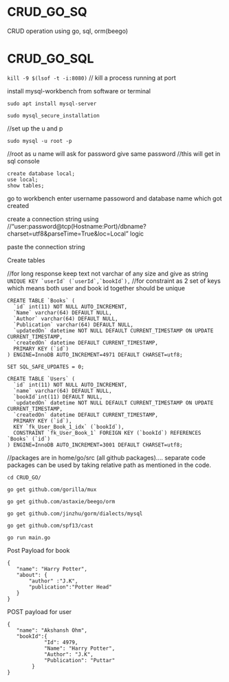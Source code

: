 # CRUD_GO_SQ
CRUD operation using go, sql, orm(beego)

# CRUD_GO_SQL


```kill -9 $(lsof -t -i:8080)``` // kill a process running at port 

install mysql-workbench from software or terminal 

```sudo apt install mysql-server```

```sudo mysql_secure_installation```

//set up the u and p

```sudo mysql -u root -p```

//root as u name will ask for password give same password 
//this will get in sql console

```show databases;
create database local;
use local;
show tables;
```

go to workbench enter username passoword and database name which got created 

create a connection string using //“user:password@tcp(Hostname:Port)/dbname?charset=utf8&parseTime=True&loc=Local” logic

paste the connection string 

Create tables

//for long response keep text not varchar of any size and give as string
```UNIQUE KEY `userId` (`userId`,`bookId`),```  //for constraint as 2 set of keys which means both user and book id together should be unique

```
CREATE TABLE `Books` (
  `id` int(11) NOT NULL AUTO_INCREMENT,
  `Name` varchar(64) DEFAULT NULL,
  `Author` varchar(64) DEFAULT NULL,
  `Publication` varchar(64) DEFAULT NULL,
  `updatedOn` datetime NOT NULL DEFAULT CURRENT_TIMESTAMP ON UPDATE CURRENT_TIMESTAMP,
  `createdOn` datetime DEFAULT CURRENT_TIMESTAMP,
  PRIMARY KEY (`id`)
) ENGINE=InnoDB AUTO_INCREMENT=4971 DEFAULT CHARSET=utf8;
```


```SET SQL_SAFE_UPDATES = 0;```

```
CREATE TABLE `Users` (
  `id` int(11) NOT NULL AUTO_INCREMENT,
  `name` varchar(64) DEFAULT NULL,
  `bookId`int(11) DEFAULT NULL,
  `updatedOn` datetime NOT NULL DEFAULT CURRENT_TIMESTAMP ON UPDATE CURRENT_TIMESTAMP,
  `createdOn` datetime DEFAULT CURRENT_TIMESTAMP,
  PRIMARY KEY (`id`),
  KEY `fk_User_Book_1_idx` (`bookId`),
  CONSTRAINT `fk_User_Book_1` FOREIGN KEY (`bookId`) REFERENCES `Books` (`id`)
) ENGINE=InnoDB AUTO_INCREMENT=3001 DEFAULT CHARSET=utf8;
```


//packages are in home/go/src (all github packages).... separate code packages can be used by taking relative path as mentioned in the code.

```cd CRUD_GO/```

```go get github.com/gorilla/mux```

```go get github.com/astaxie/beego/orm```

```go get github.com/jinzhu/gorm/dialects/mysql```

```go get github.com/spf13/cast```

```go run main.go```


Post Payload for book
```
{
   "name": "Harry Potter",
   "about": {
       "author" :"J.K",
       "publication":"Potter Head"
   }
} 
```


POST payload for user

```
{
   "name": "Akshansh Ohm",
   "bookId":{
            "Id": 4979,
            "Name": "Harry Potter",
            "Author": "J.K",
            "Publication": "Puttar"
        }
} 
```


